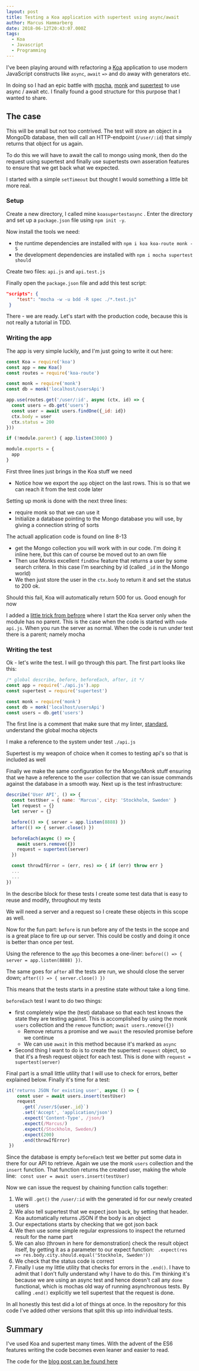 ```yaml
---
layout: post
title: Testing a Koa application with supertest using async/await
author: Marcus Hammarberg
date: 2018-06-12T20:43:07.000Z
tags:
  - Koa
  - Javascript
  - Programming
---
```


I've been playing around with refactoring a [Koa](http://koajs.com/) application to use modern JavaScript constructs like `async`, `await` `=>` and do away with generators etc.

In doing so I had an epic battle with [mocha](https://mochajs.org/), [monk](https://github.com/Automattic/monk) and [supertest](https://github.com/visionmedia/supertest) to use async / await etc. I finally found a good structure for this purpose that I wanted to share.

<!-- excerpt-end -->

## The case

This will be small but not too contrived. The test will store an object in a MongoDb database, then will call an HTTP-endpoint (`/user/:id`) that simply returns that object for us again.

To do this we will have to await the call to mongo using monk, then do the request using supertest and finally use supertests own asseration features to ensure that we get back what we expected.

I started with a simple `setTimeout` but thought I would something a little bit more real.

### Setup

Create a new directory, I called mine `koasupertestasync` . Enter the directory and set up a `package.json` file using `npm init -y`.

Now install the tools we need:

* the runtime dependencies are installed with `npm i koa koa-route monk -S`
* the development dependencies are installed with `npm i mocha supertest should`

Create two files: `api.js` and `api.test.js`

Finally open the `package.json` file and add this test script:

```json
"scripts": {
    "test": "mocha -w -u bdd -R spec ./*.test.js"
 }
```

There - we are ready. Let's start with the production code, because this is not really a tutorial in TDD.

### Writing the app

The app is very simple luckily, and I'm just going to write it out here:

```javascript
const Koa = require('koa')
const app = new Koa()
const routes = require('koa-route')

const monk = require('monk')
const db = monk('localhost/usersApi')

app.use(routes.get('/user/:id', async (ctx, id) => {
  const users = db.get('users')
  const user = await users.findOne({_id: id})
  ctx.body = user
  ctx.status = 200
}))

if (!module.parent) { app.listen(3000) }

module.exports = {
  app
}
```

First three lines just brings in the Koa stuff we need

* Notice how we export the `app` object on the last rows. This is so that we can reach it from the test code later

Setting up monk is done with the next three lines:

* require monk so that we can use it
* Initialize a database pointing to the Mongo database you will use, by giving a connection string of sorts

The actuall application code is found on line 8-13

* get the Mongo collection you will work with in our code. I'm doing it inline here, but this can of course be moved out to an own file
* Then use Monks excellent `findOne` feature that returns a user by some search critera. In this case I'm searching by id (called `_id` in the Mongo world)
* We then just store the user in the `ctx.body` to return it and set the status to 200 ok.

Should this fail, Koa will automatically return 500 for us. Good enough for now

I added a [little trick from befrore](http://www.marcusoft.net/2015/10/eaddrinuse-when-watching-tests-with-mocha-and-supertest.html) where I start the Koa server only when the module has no parent. This is the case when the code is started with `node api.js`. When you run the server as normal. When the code is run under test there is a parent; namely mocha

### Writing the test

Ok - let's write the test. I will go through this part. The first part looks like this:

```javascript
/* global describe, before, beforeEach, after, it */
const app = require('./api.js').app
const supertest = require('supertest')

const monk = require('monk')
const db = monk('localhost/usersApi')
const users = db.get('users')
```

The first line is a comment that make sure that my linter, [standard](https://standardjs.com/), understand the global mocha objects

I make a reference to the system under test `./api.js`

Supertest is my weapon of choice when it comes to testing api's so that is included as well

Finally we make the same configuration for the Mongo/Monk stuff ensuring that we have a reference to the `user` collection that we can issue commands against the database in a smooth way.
Next up is the test infrastructure:

```javascript
describe('User API', () => {
  const testUser = { name: 'Marcus', city: 'Stockholm, Sweden' }
  let request = {}
  let server = {}

  before(() => { server = app.listen(8888) })
  after(() => { server.close() })

  beforeEach(async () => {
    await users.remove({})
    request = supertest(server)
  })

  const throwIfError = (err, res) => { if (err) throw err }
  ...
  ...
})
```

In the describe block for these tests I create some test data that is easy to reuse and modify, throughout my tests

We will need a server and a request so I create these objects in this scope as well.

Now for the fun part: `before` is run before any of the tests in the scope and is a great place to fire up our server. This could be costly and doing it once is better than once per test.

Using the reference to the `app` this becomes a one-liner: `before(() => { server = app.listen(8888) })`.

The same goes for `after` all the tests are run, we should close the server down; `after(() => { server.close() })`

This means that the tests starts in a prestine state without take a long time.

`beforeEach` test I want to do two things:

* first completely wipe the (test) database so that each test knows the state they are testing against. This is accomplished by using the monk `users` collection and the `remove` function; `await users.remove({})`
  * Remove returns a promise and we `await` the resovled promise before we continue
  * We can use `await` in this method because it's marked as `async`
* Second thing I want to do is to create the supertest `request` object, so that it's a fresh request object for each test. This is done with `request = supertest(server)`

Final part is a small little utility that I will use to check for errors, better explained below.
Finally it's time for a test:

```javascript
it('returns JSON for existing user', async () => {
    const user = await users.insert(testUser)
    request
      .get(`/user/${user._id}`)
      .set('Accept', 'application/json')
      .expect('Content-Type', /json/)
      .expect(/Marcus/)
      .expect(/Stockholm, Sweden/)
      .expect(200)
      .end(throwIfError)
 })
```

Since the database is empty `beforeEach` test we better put some data in there for our API to retrieve. Again we use the monk `users` collection and the `insert` function. That function returns the created user, making the whole line: ` const user = await users.insert(testUser)`

Now we can issue the request by chaining function calls together:

1. We will `.get()` the `/user/:id` with the generated id for our newly created users
2. We also tell supertest that we expect json back, by setting that header. Koa automatically returns JSON if the body is an object
3. Our expectations starts by checking that we got json back
4. We then use some simple regular expressions to inspect the returned result for the name part
5.  We can also (thrown in here for demonstration) check the result object itself, by getting it as a parameter to our expect function: ` .expect(res => res.body.city.should.equal('Stockholm, Sweden'))`
6. We check that the status code is correct
7. Finally I use my little utility that checks for errors in the `.end()`.
   I have to admit that I don't fully understand why I have to do this. I'm thinking it's because we are using an async test and hence doesn't call any `done` functional, which is mochas old way of running asynchronous tests.
   By calling `.end()` explicitly we tell supertest that the request is done.

In all honestly this test did a lot of things at once. In the repository for this code I've added other versions that split this up into individual tests.

## Summary

I've used Koa and supertest many times. With the advent of the ES6 features writing the code becomes even leaner and easier to read.

The code for the [blog post can be found here](https://github.com/marcusoftnet/koasupertestasync)